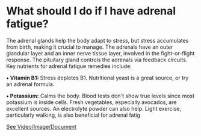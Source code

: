 # What should I do if I have adrenal fatigue?

The adrenal glands help the body adapt to stress, but stress accumulates from birth, making it crucial to manage. The adrenals have an outer glandular layer and an inner nerve tissue layer, involved in the fight-or-flight response. The pituitary gland controls the adrenals via feedback circuits. Key nutrients for adrenal fatigue remedies include:

**• Vitamin B1:** Stress depletes B1. Nutritional yeast is a great source, or try an adrenal formula.

**• Potassium:** Calms the body. Blood tests don't show true levels since most potassium is inside cells. Fresh vegetables, especially avocados, are excellent sources. An electrolyte powder can also help. Light exercise, particularly walking, is also beneficial for adrenal fatig

 [See Video/Image/Document](https://hls-player.drberg.com/asset?path=migrated-assets/what-to-do-if-you-have-adrenal-fatigue-drberg-shows-adrenal-fatigue-exercise)